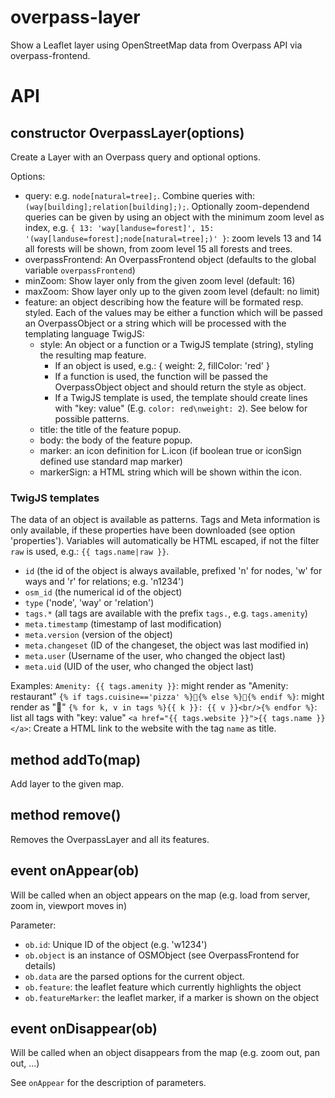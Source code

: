 # overpass-layer
Show a Leaflet layer using OpenStreetMap data from Overpass API via overpass-frontend.

# API
## constructor OverpassLayer(options)
Create a Layer with an Overpass query and optional options.

Options:
* query: e.g. `node[natural=tree];`. Combine queries with: `(way[building];relation[building];);`. Optionally zoom-dependend queries can be given by using an object with the minimum zoom level as index, e.g. `{ 13: 'way[landuse=forest]', 15: '(way[landuse=forest];node[natural=tree];)' }`: zoom levels 13 and 14 all forests will be shown, from zoom level 15 all forests and trees.
* overpassFrontend: An OverpassFrontend object (defaults to the global variable `overpassFrontend`)
* minZoom: Show layer only from the given zoom level (default: 16)
* maxZoom: Show layer only up to the given zoom level (default: no limit)
* feature: an object describing how the feature will be formated resp. styled. Each of the values may be either a function which will be passed an OverpassObject or a string which will be processed with the templating language TwigJS:
  * style: An object or a function or a TwigJS template (string), styling the resulting map feature.
    * If an object is used, e.g.: { weight: 2, fillColor: 'red' }
    * If a function is used, the function will be passed the OverpassObject object and should return the style as object.
    * If a TwigJS template is used, the template should create lines with "key: value" (E.g. `color: red\nweight: 2`). See below for possible patterns.
  * title: the title of the feature popup.
  * body: the body of the feature popup.
  * marker: an icon definition for L.icon (if boolean true or iconSign defined use standard map marker)
  * markerSign: a HTML string which will be shown within the icon.

### TwigJS templates
The data of an object is available as patterns. Tags and Meta information is only available, if these properties have been downloaded (see option 'properties'). Variables will automatically be HTML escaped, if not the filter `raw` is used, e.g.: `{{ tags.name|raw }}`.

* `id` (the id of the object is always available, prefixed 'n' for nodes, 'w' for ways and 'r' for relations; e.g. 'n1234')
* `osm_id` (the numerical id of the object)
* `type` ('node', 'way' or 'relation')
* `tags.*` (all tags are available with the prefix `tags.`, e.g. `tags.amenity`)
* `meta.timestamp` (timestamp of last modification)
* `meta.version` (version of the object)
* `meta.changeset` (ID of the changeset, the object was last modified in)
* `meta.user` (Username of the user, who changed the object last)
* `meta.uid` (UID of the user, who changed the object last)

Examples:
`Amenity: {{ tags.amenity }}`: might render as "Amenity: restaurant"
`{% if tags.cuisine=='pizza' %}🍕{% else %}🍴{% endif %}`: might render as "🍴"
`{% for k, v in tags %}{{ k }}: {{ v }}<br/>{% endfor %}`: list all tags with "key: value"
`<a href="{{ tags.website }}">{{ tags.name }}</a>`: Create a HTML link to the website with the tag `name` as title.

## method addTo(map)
Add layer to the given map.

## method remove()
Removes the OverpassLayer and all its features.

## event onAppear(ob)
Will be called when an object appears on the map (e.g. load from server, zoom in, viewport moves in)

Parameter:
* `ob.id`: Unique ID of the object (e.g. 'w1234')
* `ob.object` is an instance of OSMObject (see OverpassFrontend for details)
* `ob.data` are the parsed options for the current object.
* `ob.feature`: the leaflet feature which currently highlights the object
* `ob.featureMarker`: the leaflet marker, if a marker is shown on the object

## event onDisappear(ob)
Will be called when an object disappears from the map (e.g. zoom out, pan out, ...)

See `onAppear` for the description of parameters.
